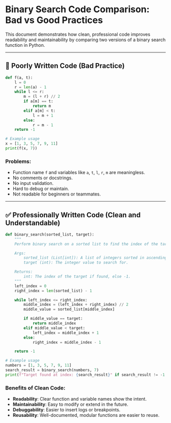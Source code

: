 
# Binary Search Code Comparison: Bad vs Good Practices

This document demonstrates how clean, professional code improves readability and maintainability by comparing two versions of a binary search function in Python.

---

## 🔴 Poorly Written Code (Bad Practice)

```python
def f(a, t):
    l = 0
    r = len(a) - 1
    while l <= r:
        m = (l + r) // 2
        if a[m] == t:
            return m
        elif a[m] < t:
            l = m + 1
        else:
            r = m - 1
    return -1

# Example usage
x = [1, 3, 5, 7, 9, 11]
print(f(x, 7))
```

### Problems:
- Function name `f` and variables like `a`, `t`, `l`, `r`, `m` are meaningless.
- No comments or docstrings.
- No input validation.
- Hard to debug or maintain.
- Not readable for beginners or teammates.

---

## ✅ Professionally Written Code (Clean and Understandable)

```python
def binary_search(sorted_list, target):
    """
    Perform binary search on a sorted list to find the index of the target value.

    Args:
        sorted_list (List[int]): A list of integers sorted in ascending order.
        target (int): The integer value to search for.

    Returns:
        int: The index of the target if found, else -1.
    """
    left_index = 0
    right_index = len(sorted_list) - 1

    while left_index <= right_index:
        middle_index = (left_index + right_index) // 2
        middle_value = sorted_list[middle_index]

        if middle_value == target:
            return middle_index
        elif middle_value < target:
            left_index = middle_index + 1
        else:
            right_index = middle_index - 1

    return -1

# Example usage
numbers = [1, 3, 5, 7, 9, 11]
search_result = binary_search(numbers, 7)
print(f"Target found at index: {search_result}" if search_result != -1 else "Target not found.")
```

### Benefits of Clean Code:
- **Readability**: Clear function and variable names show the intent.
- **Maintainability**: Easy to modify or extend in the future.
- **Debuggability**: Easier to insert logs or breakpoints.
- **Reusability**: Well-documented, modular functions are easier to reuse.
